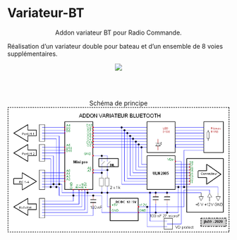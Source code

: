 # Variateur-BT


  <p align="center">
Addon variateur BT pour Radio Commande.
  
Réalisation d’un variateur double pour bateau et d’un ensemble de 8 voies supplémentaires.
</p> 

<p align="center">
  <img src="https://user-images.githubusercontent.com/34236389/84564574-e9da0080-ad62-11ea-916d-185d08b20542.jpg">
</p> 
  </br> </br>
  <p align="center">Schéma de principe
  <img src="https://raw.githubusercontent.com/jfs59/Variateur-BT/master/schem.png">
</p>
